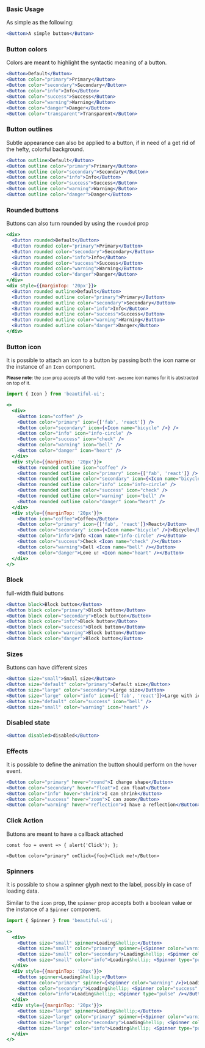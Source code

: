 ### Basic Usage

As simple as the following:

```jsx
<Button>A simple button</Button>
```

### Button colors

Colors are meant to highlight the syntactic meaning of a button.

```jsx
<Button>Default</Button>
<Button color="primary">Primary</Button>
<Button color="secondary">Secondary</Button>
<Button color="info">Info</Button>
<Button color="success">Success</Button>
<Button color="warning">Warning</Button>
<Button color="danger">Danger</Button>
<Button color="transparent">Transparent</Button>
```

### Button outlines

Subtle appearance can also be applied to a button, if in need of a 
get rid of the hefty, colorful background.

```jsx
<Button outline>Default</Button>
<Button outline color="primary">Primary</Button>
<Button outline color="secondary">Secondary</Button>
<Button outline color="info">Info</Button>
<Button outline color="success">Success</Button>
<Button outline color="warning">Warning</Button>
<Button outline color="danger">Danger</Button>
```

### Rounded buttons

Buttons can also turn rounded by using the `rounded` prop

```jsx
<div>
  <Button rounded>Default</Button>
  <Button rounded color="primary">Primary</Button>
  <Button rounded color="secondary">Secondary</Button>
  <Button rounded color="info">Info</Button>
  <Button rounded color="success">Success</Button>
  <Button rounded color="warning">Warning</Button>
  <Button rounded color="danger">Danger</Button>
</div>
<div style={{marginTop: '20px'}}>
  <Button rounded outline>Default</Button>
  <Button rounded outline color="primary">Primary</Button>
  <Button rounded outline color="secondary">Secondary</Button>
  <Button rounded outline color="info">Info</Button>
  <Button rounded outline color="success">Success</Button>
  <Button rounded outline color="warning">Warning</Button>
  <Button rounded outline color="danger">Danger</Button>
</div>
```

### Button icon

It is possible to attach an icon to a button by passing both the icon name
or the instance of an `Icon` component.

<small>**Please note**: the `icon` prop accepts all the valid `font-awesome` icon names for it is abstracted
 on top of it.</small>

```jsx 
import { Icon } from 'beautiful-ui';

<>
  <div>
    <Button icon="coffee" />
    <Button color="primary" icon={['fab', 'react']} />
    <Button color="secondary" icon={<Icon name="bicycle" />} />
    <Button color="info" icon="info-circle" />
    <Button color="success" icon="check" />
    <Button color="warning" icon="bell" />
    <Button color="danger" icon="heart" />
  </div>
  <div style={{marginTop: '20px'}}>
    <Button rounded outline icon="coffee" />
    <Button rounded outline color="primary" icon={['fab', 'react']} />
    <Button rounded outline color="secondary" icon={<Icon name="bicycle" />} />
    <Button rounded outline color="info" icon="info-circle" />
    <Button rounded outline color="success" icon="check" />
    <Button rounded outline color="warning" icon="bell" />
    <Button rounded outline color="danger" icon="heart" />
  </div>
  <div style={{marginTop: '20px'}}>
    <Button icon="coffee">Coffee</Button>
    <Button color="primary" icon={['fab', 'react']}>React</Button>
    <Button color="secondary" icon={<Icon name="bicycle" />}>Bicycle</Button>
    <Button color="info">Info <Icon name="info-circle" /></Button>
    <Button color="success">Check <Icon name="check" /></Button>
    <Button color="warning">Bell <Icon name="bell" /></Button>
    <Button color="danger">Love u! <Icon name="heart" /></Button>
  </div>
</>
```


### Block

full-width fluid buttons

```jsx
<Button block>Block button</Button>
<Button block color="primary">Block button</Button>
<Button block color="secondary">Block button</Button>
<Button block color="info">Block button</Button>
<Button block color="success">Block button</Button>
<Button block color="warning">Block button</Button>
<Button block color="danger">Block button</Button>
```

### Sizes

Buttons can have different sizes

```jsx
<Button size="small">Small size</Button>
<Button size="default" color="primary">Default size</Button>
<Button size="large" color="secondary">Large size</Button>
<Button size="large" color="info" icon={['fab', 'react']}>Large with icon</Button>
<Button size="default" color="success" icon="bell" />
<Button size="small" color="warning" icon="heart" />
```

### Disabled state
```jsx
<Button disabled>disabled</Button>
```

### Effects

It is possible to define the animation the button should perform on the `hover` event.

```jsx
<Button color="primary" hover="round">I change shape</Button>
<Button color="secondary" hover="float">I can float</Button>
<Button color="info" hover="shrink">I can shrink</Button>
<Button color="success" hover="zoom">I can zoom</Button>
<Button color="warning" hover="reflection">I have a reflection</Button>
```

### Click Action

Buttons are meant to have a callback attached

```
const foo = event => { alert('Click'); };

<Button color="primary" onClick={foo}>Click me!</Button>
```

### Spinners

It is possible to show a spinner glyph next to the label, possibly in case of loading data.<br/>

Similar to the `icon` prop, the `spinner` prop accepts both a boolean value or the instance of a `Spinner`
component. 

```jsx
import { Spinner } from 'beautiful-ui';

<>
  <div>
    <Button size="small" spinner>Loading&hellip;</Button>
    <Button size="small" color="primary" spinner={<Spinner color="warning" />}>Loading&hellip;</Button>
    <Button size="small" color="secondary">Loading&hellip; <Spinner color="success" /></Button>
    <Button size="small" color="info">Loading&hellip; <Spinner type="pulse" /></Button>
  </div>
  <div style={{marginTop: '20px'}}>
    <Button spinner>Loading&hellip;</Button>
    <Button color="primary" spinner={<Spinner color="warning" />}>Loading&hellip;</Button>
    <Button color="secondary">Loading&hellip; <Spinner color="success" /></Button>
    <Button color="info">Loading&hellip; <Spinner type="pulse" /></Button>
  </div>
  <div style={{marginTop: '20px'}}>
    <Button size="large" spinner>Loading&hellip;</Button>
    <Button size="large" color="primary" spinner={<Spinner color="warning" />}>Loading&hellip;</Button>
    <Button size="large" color="secondary">Loading&hellip; <Spinner color="success" /></Button>
    <Button size="large" color="info">Loading&hellip; <Spinner type="pulse" /></Button>
  </div>
</>
```
